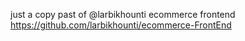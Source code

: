 just a copy past of @larbikhounti ecommerce frontend
https://github.com/larbikhounti/ecommerce-FrontEnd
